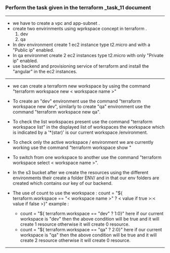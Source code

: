 ### Perform the task given in the terraform _task_11 document
-------------------------------------------------------------
* we have to create a vpc and app-subnet .
* create two envirinments using wprkspace concept in terraform .
    1. dev 
    2. qa 
* In dev environment create 1 ec2 instance type t2.micro and with a "Public ip" enabled.
* In qa environmet create 2 ec2 instances type t2.micro with only "Private ip" enabled.
* use backend and provisioning service of terraform and install the "angular" in the ec2 instances.
---------------------------------------------------------------
* we can create a terraform new workspace by using the command "terraform workspace new < workspace name >"
* To create an "dev" environment use the command "terraform workspace new dev", similarly to create "qa" environment use the command "terraform workspace new qa".
* To check the list workspaces present use the command  "terraform workspace list" in the displayed list of workspaces the workspace which is indicated by a '*(star)' is our current workspace /environment. 
* To check only the active workspace / environment we are currently working use the command "terraform workspace show "
* To switch from one workspace to another use the command "terraform workspace select < workspace name >".
* In the s3 bucket after we create the resources using the different environments their create a folder ENV/ and in that our env folders are created which contains our key of our backend.

* The use of count to use the workspace :
  count = "${ terraform.workspace == "< workspace name >" ? < value if true >:< value if false >}"
  example : 
   * count = "${ terraform.workspace == "dev" ? 1:0}"
       here if our current workspace is "dev" then the above condition will be true and it will create 1 resource otherwise it will create 0 resource.
    * count = "${ terraform.workspace == "qa" ? 2:0}"
        here if our current workspace is "qa" then the above condition will be true and it will create 2 resource otherwise it will create 0 resource.
-----------------------------------------------------------------
